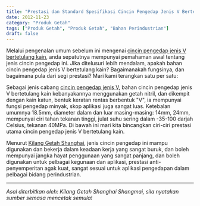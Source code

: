 ```yaml
---
title: "Prestasi dan Standard Spesifikasi Cincin Pengedap Jenis V Bertetulang Kain"
date: 2012-11-23
category: "Produk Getah"
tags: ["Produk Getah", "Produk Getah", "Bahan Perindustrian"]
draft: false
---
```


Melalui pengenalan umum sebelum ini mengenai [cincin pengedap jenis V bertetulang kain](http://www.smpolymer.com/xiangjiaozhipin/148/), anda sepatutnya mempunyai pemahaman awal tentang jenis cincin pengedap ini. Jika ditelusuri lebih mendalam, apakah bahan cincin pengedap jenis V bertetulang kain? Bagaimanakah fungsinya, dan bagaimana pula dari segi prestasi? Mari kami terangkan satu per satu:

Sebagai jenis cabang [cincin pengedap jenis V](http://www.smpolymer.com/), bahan cincin pengedap jenis V bertetulang kain kebanyakannya menggunakan getah nitril, dan dikempit dengan kain katun, bentuk keratan rentas berbentuk "V", ia mempunyai fungsi pengedap minyak, skop aplikasi juga sangat luas. Ketebalan umumnya 18.5mm, diameter dalam dan luar masing-masing: 14mm, 24mm, mempunyai ciri tahan tekanan tinggi, julat suhu sering dalam -35-100 darjah Celsius, tekanan 40MPa. Di bawah ini mari kita bincangkan ciri-ciri prestasi utama cincin pengedap jenis V bertetulang kain.

Menurut [Kilang Getah Shanghai](http://www.smpolymer.com/), jenis cincin pengedap ini mampu digunakan dan bekerja dalam keadaan kerja yang sangat buruk, dan boleh mempunyai jangka hayat penggunaan yang sangat panjang, dan boleh digunakan untuk pelbagai kegunaan dan aplikasi, prestasi anti-penyemperitan agak kuat, sangat sesuai untuk aplikasi pengedapan dalam pelbagai bidang perindustrian.

---

*Asal diterbitkan oleh: Kilang Getah Shanghai Shangmai, sila nyatakan sumber semasa mencetak semula!*